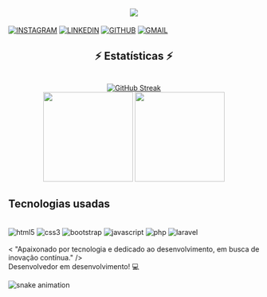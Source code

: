 
<h1 align="center">
    <img src="https://readme-typing-svg.herokuapp.com/?font=Righteous&size=35&center=true&vCenter=true&width=500&height=70&duration=4000&lines=olá!+👋;+me+chamo+Leonardo+Araujo!;" />
</h1>

[![INSTAGRAM](https://img.shields.io/badge/Instagram-E4405F?style=for-the-badge&logo=instagram&logoColor=white)](https://instagram.com/leoaraujofernandes)
[![LINKEDIN](https://img.shields.io/badge/LinkedIn-0077B5?style=for-the-badge&logo=linkedin&logoColor=white)](https://www.linkedin.com/in/leonardoaraujofernandes/)
[![GITHUB](https://img.shields.io/badge/GitHub-100000?style=for-the-badge&logo=github&logoColor=white)](https://github.com/araujo-leo)
[![GMAIL](https://img.shields.io/badge/Gmail-D14836?style=for-the-badge&logo=gmail&logoColor=white)](mailto:leoaraujofnd@gmail.com)


<h2 align="center">⚡ Estatísticas ⚡</h2>
<br>
<div align=center>
    <a href="https://git.io/streak-stats"><img src="https://streak-stats.demolab.com?user=araujo-leo&theme=dark&hide_border=falso&locale=pt_BR" alt="GitHub Streak" /></a><br>
     <img height="180em" src="https://github-readme-stats.vercel.app/api?username=araujo-leo&show_icons=true&theme=dark"></img>
  <img height="180em" src="https://github-readme-stats.vercel.app/api/top-langs/?username=araujo-leo&layout=donut&theme=dark"></img>
  <br/>
</div>

 




## Tecnologias usadas

<div style="display: inline_block">
<br>
  <img align="center" alt="html5" src="https://img.shields.io/badge/HTML5-E34F26?style=for-the-badge&logo=html5&logoColor=white"/>
  <img align="center" alt="css3" src="https://img.shields.io/badge/CSS3-1572B6?style=for-the-badge&logo=css3&logoColor=white"/>
   <img align="center" alt="bootstrap" src="https://img.shields.io/badge/Bootstrap-563D7C?style=for-the-badge&logo=bootstrap&logoColor=white"/>
   <img align="center" alt="javascript" src="https://img.shields.io/badge/JavaScript-323330?style=for-the-badge&logo=javascript&logoColor=F7DF1E"/>
   <img align="center" alt="php" src="https://img.shields.io/badge/PHP-777BB4?style=for-the-badge&logo=php&logoColor=white"/>
  <img align="center" alt="laravel" src="https://img.shields.io/badge/Laravel-FF2D20?style=for-the-badge&logo=laravel&logoColor=white"/>
</div>
<br>
< "Apaixonado por tecnologia e dedicado ao desenvolvimento, em busca de inovação contínua." /> <br>
Desenvolvedor em desenvolvimento! 💻

![snake animation](https://github.com/araujo-leo/araujo-leo/blob/output/github-contribution-grid-snake-dark.svg)
